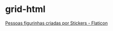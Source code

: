 # grid-html

<a href="https://www.flaticon.com/br/stickers-gratis/pessoas" title="pessoas figurinhas">Pessoas figurinhas criadas por Stickers - Flaticon</a>